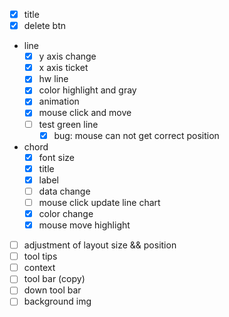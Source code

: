 - [x] title
- [x] delete btn 
- line
  - [x] y axis change
  - [x] x axis ticket
  - [x] hw line
  - [x] color highlight and gray
  - [x] animation
  - [x] mouse click and move
  - [ ] test green line
    - [x] bug: mouse can not get correct position
- chord
  - [X] font size
  - [X] title
  - [X] label
  - [ ] data change
  - [ ] mouse click update line chart
  - [x] color change
  - [x] mouse move highlight
- [ ] adjustment of layout size && position
- [ ] tool tips
- [ ] context
- [ ] tool bar (copy)
- [ ] down tool bar
- [ ] background img
